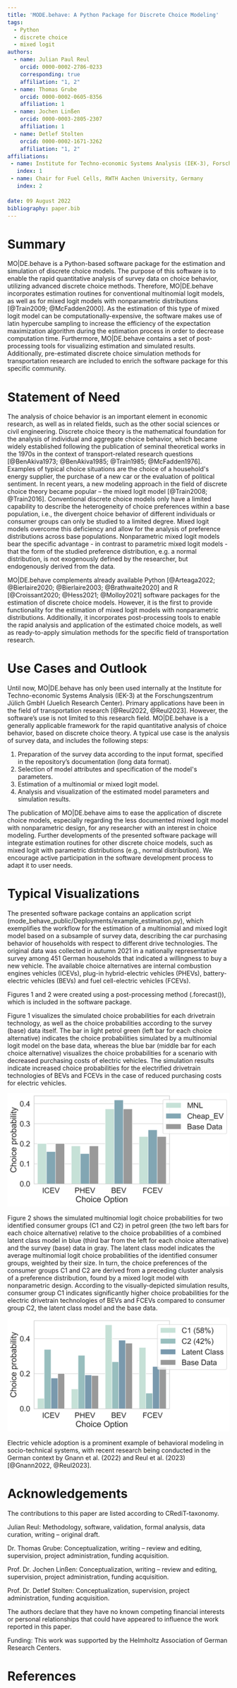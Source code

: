 ```yaml
---
title: 'MODE.behave: A Python Package for Discrete Choice Modeling'
tags:
  - Python
  - discrete choice
  - mixed logit
authors:
  - name: Julian Paul Reul
    orcid: 0000-0002-2786-0233
    corresponding: true
    affiliation: "1, 2"
  - name: Thomas Grube
    orcid: 0000-0002-0605-8356
    affiliation: 1
  - name: Jochen Linßen
    orcid: 0000-0003-2805-2307
    affiliation: 1
  - name: Detlef Stolten
    orcid: 0000-0002-1671-3262
    affiliation: "1, 2"
affiliations:
 - name: Institute for Techno-economic Systems Analysis (IEK-3), Forschungszentrum Jülich GmbH, Germany
   index: 1
 - name: Chair for Fuel Cells, RWTH Aachen University, Germany
   index: 2

date: 09 August 2022
bibliography: paper.bib
---
```


# Summary

MO|DE.behave is a Python-based software package for the estimation and 
simulation of discrete choice models. The purpose of this software is to enable 
the rapid quantitative analysis of survey data on choice behavior, 
utilizing advanced discrete choice methods. 
Therefore, MO|DE.behave incorporates estimation routines for conventional 
multinomial logit models, as well as for mixed logit models with nonparametric 
distributions [@Train2009; @McFadden2000]. As the estimation of this type of 
mixed logit model can be computationally-expensive, the software makes use
of latin hypercube sampling to increase the efficiency of the expectation 
maximization algorithm during the estimation process in order to decrease 
computation time. 
Furthermore, MO|DE.behave contains a set of post-processing tools for visualizing 
estimation and simulated results. Additionally, pre-estimated 
discrete choice simulation methods for transportation research are included to 
enrich the software package for this specific community.

# Statement of Need

The analysis of choice behavior is an important element in economic research, as 
well as in related fields, such as the other social sciences or civil engineering. 
Discrete choice theory is the mathematical foundation for the analysis of 
individual and aggregate choice behavior, which became widely established following 
the publication of seminal theoretical works in the 1970s in the context of 
transport-related research questions [@BenAkiva1973; @BenAkiva1985; @Train1985; @McFadden1976]. 
Examples of typical choice situations are the choice of a household's 
energy supplier, the purchase of a new car or the evaluation of political sentiment. 
In recent years, a new modeling approach in the field of discrete choice theory 
became popular – the mixed logit model [@Train2008; @Train2016]. 
Conventional discrete choice models only have a limited capability to describe 
the heterogeneity of choice preferences within a base population, i.e., 
the divergent choice behavior of different individuals or consumer groups can 
only be studied to a limited degree. Mixed logit models overcome this deficiency and 
allow for the analysis of preference distributions across base populations.
Nonparametric mixed logit models bear the specific advantage - in contrast
to parametric mixed logit models - that the form of the studied preference 
distribution, e.g. a normal distribution, is not exogenously defined by the
researcher, but endogenously derived from the data.

MO|DE.behave complements already available Python 
[@Arteaga2022; @Bierlaire2020; @Bierlaire2003; @Brathwaite2020] and R 
[@Croissant2020; @Hess2021; @Molloy2021] software packages for the estimation 
of discrete choice models. However, it is the first to provide functionality 
for the estimation of mixed logit models with nonparametric distributions. 
Additionally, it incorporates post-processing tools to enable the rapid analysis 
and application of the estimated choice models, as well as ready-to-apply 
simulation methods for the specific field of transportation research.

# Use Cases and Outlook

Until now, MO|DE.behave has only been used internally at the Institute for 
Techno-economic Systems Analysis (IEK-3) at the Forschungszentrum Jülich GmbH 
(Juelich Research Center). Primary applications have been in the 
field of transportation research [@Reul2022, @Reul2023]. 
However, the software’s use is not limited to this research field. 
MO|DE.behave is a generally applicable framework for the rapid quantitative 
analysis of choice behavior, based on discrete choice theory. 
A typical use case is the analysis of survey data, and includes the following steps:

 1. Preparation of the survey data according to the input format, specified in the repository’s documentation (long data format).
 2. Selection of model attributes and specification of the model's parameters.
 3. Estimation of a multinomial or mixed logit model.
 4. Analysis and visualization of the estimated model parameters and simulation results. 

The publication of MO|DE.behave aims to ease the application of discrete choice 
models, especially regarding the less documented mixed logit model with 
nonparametric design, for any researcher with an interest in choice modeling.
Further developments of the presented software package will integrate 
estimation routines for other discrete choice models, such as mixed logit with 
parametric distributions (e.g., normal distribution). 
We encourage active participation in the software development process to adapt 
it to user needs.

# Typical Visualizations

The presented software package contains an application script 
(mode_behave_public/Deployments/example_estimation.py), 
which exemplifies the workflow for the estimation of a multinomial and 
mixed logit model based on a subsample of survey data, describing the car 
purchasing behavior of households with respect to different drive technologies.
The original data was collected in autumn 2021 in a nationally representative
survey among 451 German households that indicated a willingness to buy a new vehicle.
The available choice alternatives are internal combustion engines vehicles (ICEVs), 
plug-in hybrid-electric vehicles (PHEVs), battery-electric vehicles (BEVs) and 
fuel cell-electric vehicles (FCEVs).

Figures 1 and 2 were created using a post-processing method (.forecast()), 
which is included in the software package.

Figure 1 visualizes the simulated choice probabilities for each drivetrain technology, 
as well as the choice probabilities according to the survey (base) data itself. 
The bar in light petrol green (left bar for each choice alternative) indicates 
the choice probabilities simulated by a multinomial logit model on the 
base data, whereas the blue bar (middle bar for each choice alternative) 
visualizes the choice probabilities for a scenario with decreased purchasing 
costs of electric vehicles. The simulation results indicate increased 
choice probabilities for the electrified drivetrain technologies of BEVs and FCEVs in 
the case of reduced purchasing costs for electric vehicles.

![Simulated choice probabilities for a conventional multinomial logit model in comparison to a scenario variation with decreased purchasing costs for electric vehicles and the survey (base) data.](mode_behave_public/Visualizations/forecast_sensitivity.png)

Figure 2 shows the simulated multinomial logit choice probabilities for two identified consumer 
groups (C1 and C2) in petrol green (the two left bars for each choice alternative)
relative to the choice probabilities of a combined latent class model in blue 
(third bar from the left for each choice alternative) and the survey (base) 
data in gray. The latent class model indicates the average multinomial logit choice probabilities 
of the identified consumer groups, weighted by their size.
In turn, the choice preferences of the consumer groups C1 and C2 are derived 
from a preceding cluster analysis of a preference distribution, 
found by a mixed logit model with nonparametric design. 
According to the visually-depicted simulation results, 
consumer group C1 indicates significantly higher choice probabilities for the 
electric drivetrain technologies of BEVs and FCEVs compared to consumer group C2, 
the latent class model and the base data.

![Simulated choice probabilities for two identified consumer groups (C1 & C2), a latent class model and the survey (base) data. The latent class model indicates the average choice probabilities of the identified consumer groups, weighted by their size](mode_behave_public/Visualizations/forecast_clustering.png)

Electric vehicle adoption is a prominent example of behavioral modeling in 
socio-technical systems, with recent research being conducted in the German
context by Gnann et al. (2022) and Reul et al. (2023) [@Gnann2022, @Reul2023].  

# Acknowledgements

The contributions to this paper are listed according to CRediT-taxonomy.

Julian Reul: Methodology, software, validation, formal analysis, data curation, 
writing – original draft.

Dr. Thomas Grube: Conceptualization, writing – review and editing, supervision, 
project administration, funding acquisition.
 
Prof. Dr. Jochen Linßen: Conceptualization, writing – review and editing, 
supervision, project administration, funding acquisition.

Prof. Dr. Detlef Stolten: Conceptualization, supervision, 
project administration, funding acquisition.

The authors declare that they have no known competing financial interests or 
personal relationships that could have appeared to influence the work reported 
in this paper.

Funding: This work was supported by the Helmholtz Association of German Research Centers.

# References